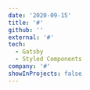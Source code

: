 ```yaml
---
date: '2020-09-15'
title: '#'
github: ''
external: '#'
tech:
  - Gatsby
  - Styled Components
company: '#'
showInProjects: false
---
```

